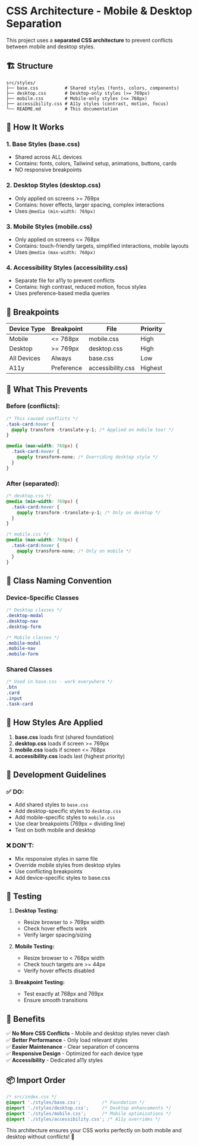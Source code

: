 # CSS Architecture - Mobile & Desktop Separation

This project uses a **separated CSS architecture** to prevent conflicts between mobile and desktop styles.

## 🏗️ Structure

```
src/styles/
├── base.css          # Shared styles (fonts, colors, components)
├── desktop.css       # Desktop-only styles (>= 769px)
├── mobile.css        # Mobile-only styles (<= 768px)
├── accessibility.css # A11y styles (contrast, motion, focus)
└── README.md         # This documentation
```

## 🔧 How It Works

### 1. **Base Styles (base.css)**
- Shared across ALL devices
- Contains: fonts, colors, Tailwind setup, animations, buttons, cards
- NO responsive breakpoints

### 2. **Desktop Styles (desktop.css)**
- Only applied on screens >= 769px
- Contains: hover effects, larger spacing, complex interactions
- Uses `@media (min-width: 769px)`

### 3. **Mobile Styles (mobile.css)**
- Only applied on screens <= 768px  
- Contains: touch-friendly targets, simplified interactions, mobile layouts
- Uses `@media (max-width: 768px)`

### 4. **Accessibility Styles (accessibility.css)**
- Separate file for a11y to prevent conflicts
- Contains: high contrast, reduced motion, focus styles
- Uses preference-based media queries

## 📱 Breakpoints

| Device Type | Breakpoint | File | Priority |
|-------------|------------|------|----------|
| Mobile      | <= 768px   | mobile.css | High |
| Desktop     | >= 769px   | desktop.css | High |
| All Devices | Always     | base.css | Low |
| A11y        | Preference | accessibility.css | Highest |

## 🚫 What This Prevents

### Before (conflicts):
```css
/* This caused conflicts */
.task-card:hover {
  @apply transform -translate-y-1; /* Applied on mobile too! */
}

@media (max-width: 768px) {
  .task-card:hover {
    @apply transform-none; /* Overriding desktop style */
  }
}
```

### After (separated):
```css
/* desktop.css */
@media (min-width: 769px) {
  .task-card:hover {
    @apply transform -translate-y-1; /* Only on desktop */
  }
}

/* mobile.css */  
@media (max-width: 768px) {
  .task-card:hover {
    @apply transform-none; /* Only on mobile */
  }
}
```

## 🎯 Class Naming Convention

### Device-Specific Classes
```css
/* Desktop classes */
.desktop-modal
.desktop-nav
.desktop-form

/* Mobile classes */
.mobile-modal
.mobile-nav  
.mobile-form
```

### Shared Classes
```css
/* Used in base.css - work everywhere */
.btn
.card
.input
.task-card
```

## 🔄 How Styles Are Applied

1. **base.css** loads first (shared foundation)
2. **desktop.css** loads if screen >= 769px
3. **mobile.css** loads if screen <= 768px  
4. **accessibility.css** loads last (highest priority)

## 📝 Development Guidelines

### ✅ DO:
- Add shared styles to `base.css`
- Add desktop-specific styles to `desktop.css` 
- Add mobile-specific styles to `mobile.css`
- Use clear breakpoints (769px = dividing line)
- Test on both mobile and desktop

### ❌ DON'T:
- Mix responsive styles in same file
- Override mobile styles from desktop styles
- Use conflicting breakpoints
- Add device-specific styles to base.css

## 🧪 Testing

1. **Desktop Testing:**
   - Resize browser to > 769px width
   - Check hover effects work
   - Verify larger spacing/sizing

2. **Mobile Testing:**
   - Resize browser to < 768px width  
   - Check touch targets are >= 44px
   - Verify hover effects disabled

3. **Breakpoint Testing:**
   - Test exactly at 768px and 769px
   - Ensure smooth transitions

## 🚀 Benefits

✅ **No More CSS Conflicts** - Mobile and desktop styles never clash  
✅ **Better Performance** - Only load relevant styles  
✅ **Easier Maintenance** - Clear separation of concerns  
✅ **Responsive Design** - Optimized for each device type  
✅ **Accessibility** - Dedicated a11y styles  

## 📦 Import Order

```css
/* src/index.css */
@import './styles/base.css';        /* Foundation */
@import './styles/desktop.css';     /* Desktop enhancements */
@import './styles/mobile.css';      /* Mobile optimizations */
@import './styles/accessibility.css'; /* A11y overrides */
```

This architecture ensures your CSS works perfectly on both mobile and desktop without conflicts! 🎉